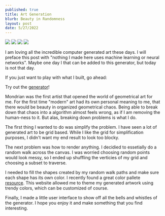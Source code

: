 ```yaml
---
published: true
title: Art Generation
blurb: Beauty in Randomness
layout: post
date: 5/27/2022
---
```


<div class="gallery">
  <img src="/art-generator/hook.png">
  <img src="/art-generator/fish.png">
  <img src="/art-generator/teacher.png">
  <img src="/art-generator/origami.png">
</div>

I am loving all the incredible computer generated art these days. I will preface this post with "nothing I made here uses machine learning or neural networks". Maybe one day I that can be added to this generator, but today is not that day.

If you just want to play with what I built, go ahead:

Try out the [generator](/art-generator/index.html)!

Mondrian was the first artist that opened the world of geometrical art for me. For the first time "modern" art had its own personal meaning to me, that there would be beauty in organized geometrical chaos. Being able to break down that chaos into a algorithm almost feels wrong, as if I am removing the human-ness to it. But alas, breaking down problems is what I do.

The first thing I wanted to do was simplify the problem. I have seen a lot of generated art to be grid based. While I like the grid for simplification purposes, I didn't want my end result to look too blocky.

The next problem was how to render anything. I decidied to essetially do a random walk across the canvas. I was worried choosing random points would look messy, so I ended up shuffling the verticies of my grid and choosing a subset to traverse.

I needed to fill the shapes created by my random walk paths and make sure each shape has its own color. I recently found a great color pallete [resource](https://coolors.co/palettes/trending). This website allowed me to theme my generated artwork using trendy colors, which can be customized of course.

Finally, I made a little user interface to show off all the bells and whistles of the generator. I hope you enjoy it and make something that you find interesting.
